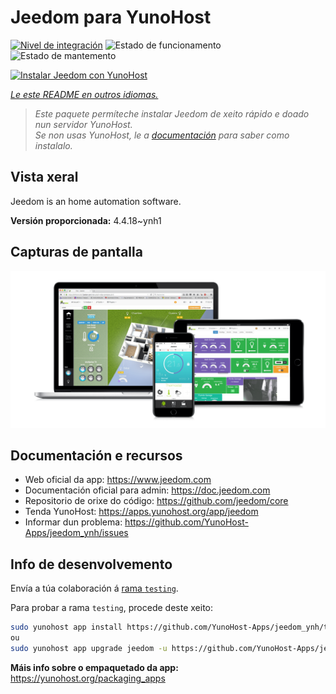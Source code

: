 <!--
NOTA: Este README foi creado automáticamente por <https://github.com/YunoHost/apps/tree/master/tools/readme_generator>
NON debe editarse manualmente.
-->

# Jeedom para YunoHost

[![Nivel de integración](https://dash.yunohost.org/integration/jeedom.svg)](https://ci-apps.yunohost.org/ci/apps/jeedom/) ![Estado de funcionamento](https://ci-apps.yunohost.org/ci/badges/jeedom.status.svg) ![Estado de mantemento](https://ci-apps.yunohost.org/ci/badges/jeedom.maintain.svg)

[![Instalar Jeedom con YunoHost](https://install-app.yunohost.org/install-with-yunohost.svg)](https://install-app.yunohost.org/?app=jeedom)

*[Le este README en outros idiomas.](./ALL_README.md)*

> *Este paquete permíteche instalar Jeedom de xeito rápido e doado nun servidor YunoHost.*  
> *Se non usas YunoHost, le a [documentación](https://yunohost.org/install) para saber como instalalo.*

## Vista xeral

Jeedom is an home automation software.


**Versión proporcionada:** 4.4.18~ynh1

## Capturas de pantalla

![Captura de pantalla de Jeedom](./doc/screenshots/01-Appli-jeedom.png)

## Documentación e recursos

- Web oficial da app: <https://www.jeedom.com>
- Documentación oficial para admin: <https://doc.jeedom.com>
- Repositorio de orixe do código: <https://github.com/jeedom/core>
- Tenda YunoHost: <https://apps.yunohost.org/app/jeedom>
- Informar dun problema: <https://github.com/YunoHost-Apps/jeedom_ynh/issues>

## Info de desenvolvemento

Envía a túa colaboración á [rama `testing`](https://github.com/YunoHost-Apps/jeedom_ynh/tree/testing).

Para probar a rama `testing`, procede deste xeito:

```bash
sudo yunohost app install https://github.com/YunoHost-Apps/jeedom_ynh/tree/testing --debug
ou
sudo yunohost app upgrade jeedom -u https://github.com/YunoHost-Apps/jeedom_ynh/tree/testing --debug
```

**Máis info sobre o empaquetado da app:** <https://yunohost.org/packaging_apps>
